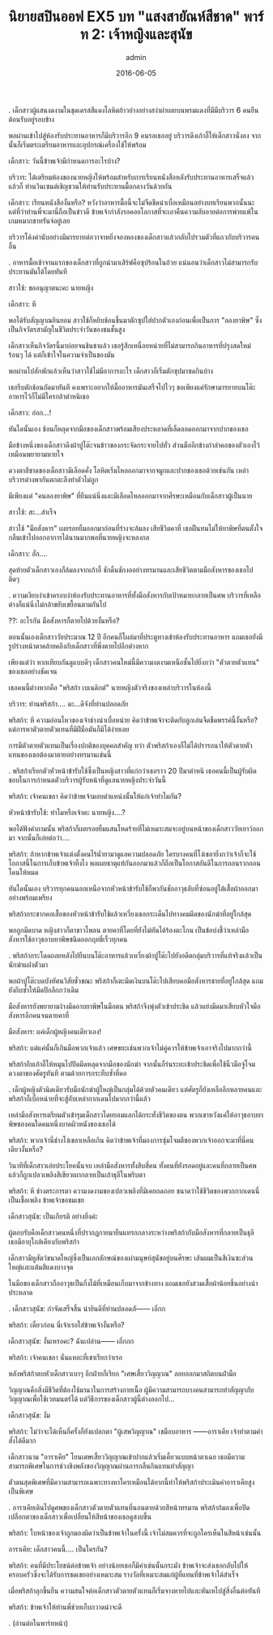 ﻿---
title: 'นิยายสปินออฟ EX5 บท "แสงสายัณห์สีชาด" พาร์ท 2: เจ้าหญิงและสุนัข'
description: 'นิยายสปินออฟ EX5 บท "แสงสายัณห์สีชาด" พาร์ท 2: เจ้าหญิงและสุนัข'
date: 2016-06-05
image: "@assets/blog/EX5-5.webp"
imageAlt: re zero EX5 แปลไทย
categories: [ex5]
author: admin
tags: [rezeroex5]
hideToc: true
---
.
เด็กสาวผู้แสนงดงามในชุดเดรสสีแดงโลหิตก้าวย่างอย่างสง่าผ่าเผยบนพรมแดงที่มีมีบริวาร 6 คนยืนต้อนรับอยู่รอบข้าง

พอผ่านเข้าไปสู่ห้องรับประทานอาหารก็มีบริวารอีก 9 คนรอเธออยู่ บริวารดึงเก้าอี้ให้เด็กสาวนั่งลง จากนั้นก็เริ่มตระเตรียมอาหารและอุปกรณ์เครื่องใช้ให้พร้อม

เด็กสาว: วันนี้ข้าพเจ้ามีกำหนดการอะไรบ้าง?

บริวาร: ได้เตรียมห้องของนายหญิงให้พร้อมสำหรับการเรียนหนังสือหลังรับประทานอาหารเสร็จแล้ว แล้วก็ ท่านวินเซนต์เชิญชวนให้ท่านรับประทานมื้อกลางวันด้วยกัน

เด็กสาว: เรียนหนังสืองั้นหรือ? หวังว่าอาหารมื้อนี้จะไม่จืดชืดน่าเบื่อเหมือนอย่างบทเรียนพวกนั้นนะ แต่ที่ว่าท่านพี่จะมานี่ถือเป็นข่าวดี ข้าพเจ้ากำลังรอคอยโอกาสที่จะเอาคืนความอับอายต่อการพ่ายแพ้ในเกมหมากชาทรันจ์อยู่เลย

บริวารโค้งคำนับอย่างมีมารยาทต่อวาจาหยิ่งจองหองของเด็กสาวแล้วกลับไปรวมตัวที่แถวกับบริวารคนอื่น

.
อาหารมื้อเช้าจานแรกของเด็กสาวที่ถูกนำมาเสิร์ฟคือซุปร้อนในถ้วย แน่นอนว่าเด็กสาวไม่สามารถรับประทานมันได้โดยทันที

สาวใช้: ขออนุญาตนะคะ นายหญิง

เด็กสาว: หึ

พอได้รับสัญญาณยินยอม สาวใช้ก็หยิบช้อนขึ้นมาตักซุปใส่ปากตัวเองก่อนเพื่อเป็นการ "ลองยาพิษ" ซึ่งเป็นกิจวัตรสามัญในชีวิตประจำวันของชนชั้นสูง

เด็กสาวเห็นกิจวัตรนี้มาบ่อยจนชินชาแล้ว เธอรู้สึกเหนื่อยหน่ายที่ไม่สามารถกินอาหารที่ปรุงสดใหม่ร้อนๆ ได้ แต่ก็เข้าใจในความจำเป็นของมัน

พอผ่านไปสักพักแล้วเห็นว่าสาวใช้ไม่มีอาการอะไร เด็กสาวก็เริ่มตักซุปมาซดกินบ้าง

เธอรีบตักช้อนถัดมาทันที คงเพราะอยากให้มื้ออาหารมันเสร็จไปไวๆ ขอเพียงแค่รักษามารยาทบนโต๊ะอาหารไว้ก็ไม่มีใครกล้าตำหนิเธอ

เด็กสาว: อ่อก...!

ทันใดนั้นเอง ช้อนก็หลุดจากมือของเด็กสาวพร้อมเสียงประหลาดที่เล็ดลอดออกมาจากปากของเธอ

มือข้างหนึ่งของเด็กสาวดึงผ้าปูโต๊ะจนข้าวของกระจัดกระจายไปทั่ว ส่วนมืออีกข้างกำลำคอของตัวเองไว้เหมือนพยายามหายใจ

ดวงตาสีชาดของเด็กสาวมีเลือดคั่ง โลหิตเริ่มไหลออกมาจากจมูกและปากของเธอด้วยเช่นกัน เหล่าบริวารต่างพากันตกตะลึงทำตัวไม่ถูก

มีเพียงแต่ "คนลองยาพิษ" ที่ยืนแน่นิ่งและมีเลือดไหลออกมาจากศีรษะเหมือนกับเด็กสาวผู้เป็นนาย

สาวใช้: สะ...สำเร็จ

สาวใช้ "มือสังหาร" เผยรอยยิ้มออกมาก่อนที่ร่างจะล้มลง เสียชีวิตคาที่ เธอฝืนทนไม่ให้ยาพิษที่ตนตั้งใจกลืนเข้าไปออกอาการได้นานมากพอที่นายหญิงจะหลงกล

เด็กสาว: อั่ก....

สุดท้ายตัวเด็กสาวเองก็ล้มลงจากเก้าอี้ ชักดิ้นชักงออย่างทรมานและเสียชีวิตตามมือสังหารของเธอไปติดๆ

.
ความเงียบงำเข้าครอบงำห้องรับประทานอาหารที่ทั้งมือสังหารกับเป้าหมายกลายเป็นศพ บริวารที่เหลือต่างก็แน่นิ่งไม่กล้าขยับเขยื้อนตามกันไป

??: อะไรกัน มือสังหารก็ตายไปด้วยงั้นหรือ?

ตอนนั้นเองเด็กสาววัยประมาณ 12 ปี อีกคนก็โผล่มาที่ประตูทางเข้าห้องรับประทานอาหาร แถมเธอยังมีรูปร่างหน้าตาคล้ายคลึงกับเด็กสาวที่พึ่งตายไปอีกต่างหาก

เพียงแต่ว่า หากเทียบกันดูแบบดีๆ เด็กสาวคนใหม่นี้มีความงดงามเหนือชั้นไปยิ่งกว่า "ตัวตายตัวแทน" ของเธออย่างชัดเจน

เธอคนนี้ต่างหากคือ "พริสก้า เบเนดิกต์" นายหญิงตัวจริงของเหล่าบริวารในห้องนี้

บริวาร: ท่านพริสก้า.... ดะ...ดีจังที่ท่านปลอดภัย

พริสก้า: หึ ความอ่อนไหวของเจ้าช่างน่าเบื่อหน่าย คิดว่าข้าพเจ้าจะติดกับลูกเล่นจืดชืดพรรค์นี้งั้นหรือ? แต่การหาตัวตายตัวแทนที่มีฝีมือมันก็มิได้ง่ายเลย

การมีตัวตายตัวแทนเป็นเรื่องปกติของบุคคลสำคัญ ทว่า ตัวพริสก้าเองก็ไม่ได้ปรารถนาให้ตัวตายตัวแทนของเธอต้องมาตายอย่างทรมานเช่นนี้

.
พริสก้าเรียกตัวหัวหน้าข้ารับใช้ซึ่งเป็นหญิงสาวที่แก่กว่าเธอราว 20 ปีมาตำหนิ เธอคนนี้เป็นผู้รับผิดชอบในการกำหนดตัวบริวารผู้รับหน้าที่ดูแลนายหญิงประจำวันนี้

พริสก้า: เจ้าคนเขลา คิดว่าข้าพเจ้ามอบตำแหน่งนั้นให้แก่เจ้าทำไมกัน?

หัวหน้าข้ารับใช้: ทำไมหรือเจ้าคะ นายหญิง....?

พอได้ฟังคำถามนั้น พริสก้าก็เผยรอยยิ้มแสนโหดร้ายที่ไม่เหมาะสมจะอยู่บนหน้าของเด็กสาววัยเยาว์ออกมา จากนั้นก็เอ่ยต่อว่า....

พริสก้า: ถ้าหากข้าพเจ้าแต่งตั้งคนไร้น้ำยามาดูแลความปลอดภัย ใครบางคนที่โง่เขลายิ่งกว่าเจ้าก็จะใช้โอกาสนี้ในการเก็บข้าพเจ้าทิ้งไง พอเผยธาตุแท้กันออกมาแล้วก็ถือเป็นโอกาสอันดีในการถอนรากถอนโคนให้หมด

ทันใดนั้นเอง บริวารทุกคนนอกเหนือจากหัวหน้าข้ารับใช้ก็พากันชักอาวุธลับที่ซ่อนอยู่ใต้เสื้อผ้าออกมาอย่างพร้อมเพรียง

พริสก้ากระชากคอเสื้อของหัวหน้าข้ารับใช้แล้วเหวี่ยงเธอกระเด็นไปทางคมมีดของนักฆ่าที่อยู่ใกล้สุด

พอถูกมีดบาด หญิงสาวก็ตาขาวโพลน ตายคาที่โดยที่ยังไม่ทันได้ร้องตะโกน เป็นข้อบ่งชี้ว่าเหล่ามือสังหารใช้อาวุธอาบยาพิษชนิดออกฤทธิ์เร็วทุกคน

.
พริสก้ากระโดดถอยหลังไปยืนบนโต๊ะอาหารแล้วเหวี่ยงผ้าปูโต๊ะไปยังอดีตกลุ่มบริวารที่แท้จริงแล้วเป็นนักฆ่าแฝงตัวมา

พอผ้าปูโต๊ะบดบังทัศนวิสัยชั่วขณะ พริสก้าก็เตะมีดเงินบนโต๊ะไปเสียบคอมือสังหารชายที่อยู่ใกล้สุด แถมยังถีบซ้ำให้มีดปักลึกกว่าเดิม

มือสังหารยังพยายามง้างมีดอาบยาพิษในมือตน พริสก้าจึงพุ่งตัวเข้าประชิด แล้วแย่งมีดมาเสียบหัวใจมือสังหารอีกคนจนตายคาที่

มือสังหาร: แค่เด็กผู้หญิงคนเดียวเอง!

พริสก้า: แต่แค่นั้นก็เกินมือพวกเจ้าแล้ว เศษขยะเช่นพวกเจ้าไม่คู่ควรให้ข้าพเจ้าเอาจริงไปมากกว่านี้

พริสก้าถีบเก้าอี้ให้หมุนไปปัดมีดหลุดจากมือของนักฆ่า จากนั้นก็ร่นระยะเข้าประชิดเพื่อใช้นิ้วมือจู่โจมดวงตาของศัตรูทันที ตามด้วยการกระทืบซ้ำที่คอ

.
เด็กผู้หญิงตัวนิดเดียวรับมือนักฆ่าผู้ใหญ่เป็นกลุ่มได้ด้วยตัวคนเดียว แต่ศัตรูก็ยังเหลืออีกหลายคนและพริสก้าก็เบื่อหน่ายที่จะสู้กับเหล่ากากเดนไปมากกว่านี้แล้ว

เหล่ามือสังหารเตรียมตัวเข้ารุมเด็กสาวโดยยอมแลกได้กระทั่งชีวิตของตน พวกเขาหวังแค่ให้อาวุธอาบยาพิษของคนใดคนหนึ่งบาดผิวหนังของเธอได้

พริสก้า: พวกเจ้านี่ช่างโง่เขลาเหลือเกิน คิดว่าข้าพเจ้าที่มองการซุ่มโจมตีของพวกเจ้าออกจะมาที่นี่คนเดียวงั้นหรือ?

วินาทีที่เด็กสาวเอ่ยประโยคนั้นจบ เหล่ามือสังหารทั้งสิบสี่คน ทั้งคนที่ยังรอดอยู่และคนที่กลายเป็นศพแล้วก็ถูกเปลวเพลิงสีเขียวเผากลายเป็นเถ้าธุลีในพริบตา

พริสก้า: หึ ช่างตระการตา ความงดงามของเปลวเพลิงที่มิเคยถดถอย ขนาดว่าใช้ชีวิตของพวกกากเดนนี่เป็นเชื้อเพลิง ข้าพเจ้าขอชมเชย

เด็กสาวสุนัข: เป็นเกียรติ อย่างยิ่งค่ะ

ผู้ตอบรับคือเด็กสาวคนหนึ่งที่ปรากฏกายมายืนแทรกกลางระหว่างพริสก้ากับมือสังหารที่กลายเป็นธุลี เธอมีอายุใกล้เคียงกับพริสก้า

เด็กสาวมีหูสัตว์ขนาดใหญ่ซึ่งเป็นเอกลักษณ์ของเผ่ามนุษย์สุนัขอยู่บนศีรษะ เส้นผมเป็นสีเงินซะส่วนใหญ่และแต้มสีแดงบางจุด

ในมือของเด็กสาวถืออาวุธเป็นกิ่งไม้ที่เหมือนเก็บมาจากข้างทาง แถมเธอยังสวมเสื้อผ้าน้อยชิ้นอย่างน่าประหลาด

.
เด็กสาวสุนัข: กำจัดเสร็จสิ้น น่ายินดีที่ท่านปลอดภั―― เอิ่กก

พริสก้า: เดี๋ยวก่อน นี่เจ้าเรอใส่ข้าพเจ้างั้นหรือ?

เด็กสาวสุนัข: งั้นเหรอคะ? ฉันเปล่าน―― เอิ่กกก

พริสก้า: เจ้าคนเขลา นั่นแหละที่เขาเรียกว่าเรอ

หลังพริสก้าตบหัวเด็กสาวเบาๆ อีกฝ่ายก็เรียก "เศษเสี้ยววิญญาณ" ลอยออกมาสถิตบนฝ่ามือ

วิญญาณคือสิ่งมีชีวิตที่ต้องใช้มานาในการสร้างกายเนื้อ ผู้มีความสามารถบางคนสามารถทำสัญญากับวิญญาณเพื่อใช้เวทมนตร์ได้ แต่วิธีการของเด็กสาวผู้นี้ต่างออกไป...

เด็กสาวสุนัข: งั่ม

พริสก้า: ไม่ว่าจะได้เห็นกี่ครั้งก็ยังแปลกตา "ผู้เสพวิญญาณ" เขมือบอาหาร ――อาราเคีย เจ้าทำตามคำสั่งได้ดีมาก

เด็กสาวนาม "อาราเคีย" โยนเศษเสี้ยววิญญาณเข้าปากแล้วเริ่มเคี้ยวแบบหน้าตาเฉย เธอมีความสามารถพิเศษในการช่วงชิงพลังของวิญญาณผ่านการกลืนกินแทนทำสัญญา

ตัวตนสุดพิเศษที่มีความสามารถเฉพาะทางหาใครเหมือนได้ยากนี้ทำให้พริสก้าประเมินค่าอาราเคียสูงเป็นพิเศษ

.
อาราเคียเดินไปดูศพของเด็กสาวตัวตายตัวแทนที่นอนตายด้วยสีหน้าทรมาน พริสก้าก้มลงเพื่อปิดเปลือกตาของเด็กสาวเพื่อเปลี่ยนให้สีหน้าของเธอดูสงบขึ้น

พริสก้า: ใบหน้าของเจ้าถูกมองผิดว่าเป็นข้าพเจ้าในครั้งนี้ เจ้าไม่สมควรที่จะถูกใครเห็นในสีหน้าเช่นนั้น

อาราเคีย: เด็กสาวคนนี้.... เป็นใครกัน?

พริสก้า: คนที่มีประโยชน์ต่อข้าพเจ้า อย่างน้อยเธอก็มีค่าเช่นนั้นกระมัง ข้าพเจ้าจะส่งเธอกลับไปให้ครอบครัวซึ่งจะได้รับการชดเชยอย่างเหมาะสม รางวัลที่เหมาะสมแก่ผู้ที่แทนที่ข้าพเจ้าได้สำเร็จ

เมื่อพริสก้าลุกขึ้นยืน ความสนใจต่อเด็กสาวตัวตายตัวแทนก็เริ่มจางหายไปและหันเหไปสู่สิ่งอื่นต่อทันที

พริสก้า: ข้าพเจ้าให้ท่านพี่ช่วยเก็บกวาดน่าจะดี

.
(อ่านต่อในพาร์ทหน้า)





